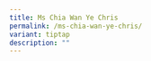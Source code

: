 ```yaml
---
title: Ms Chia Wan Ye Chris
permalink: /ms-chia-wan-ye-chris/
variant: tiptap
description: ""
---
```

